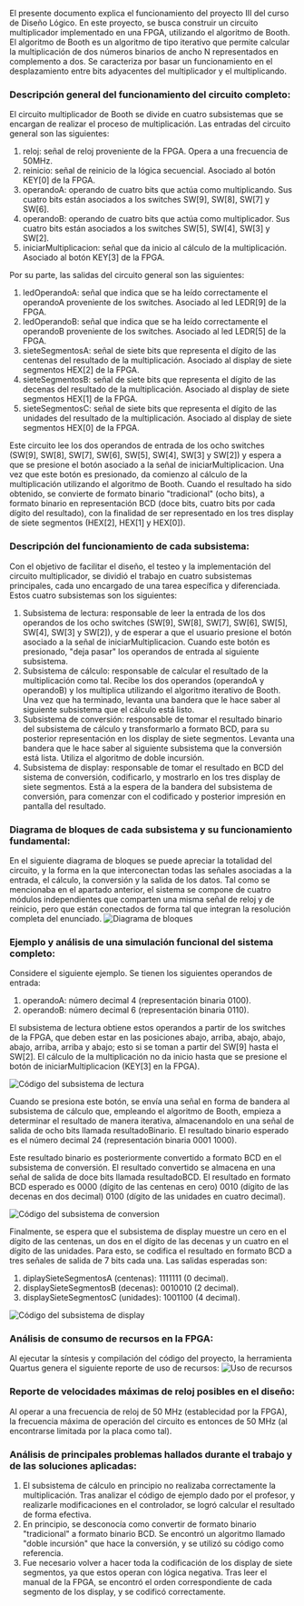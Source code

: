 El presente documento explica el funcionamiento del proyecto III del curso de Diseño Lógico. En este proyecto, se busca construir un circuito multiplicador implementado en una FPGA, utilizando el algoritmo de Booth.
El algoritmo de Booth es un algoritmo de tipo iterativo que permite calcular la multiplicación de dos números binarios de ancho N representados en complemento a dos. Se caracteriza por
basar un funcionamiento en el desplazamiento entre bits adyacentes del multiplicador y el multiplicando.

### Descripción general del funcionamiento del circuito completo:
El circuito multiplicador de Booth se divide en cuatro subsistemas que se encargan de realizar el proceso de multiplicación. Las entradas del circuito general son las siguientes:

1. reloj: señal de reloj proveniente de la FPGA. Opera a una frecuencia de 50MHz.
2. reinicio: señal de reinicio de la lógica secuencial. Asociado al botón KEY[0] de la FPGA.
3. operandoA: operando de cuatro bits que actúa como multiplicando. Sus cuatro bits están asociados a los switches SW[9], SW[8], SW[7] y SW[6].
4. operandoB: operando de cuatro bits que actúa como multiplicador. Sus cuatro bits están asociados a los switches SW[5], SW[4], SW[3] y SW[2].
5. iniciarMultiplicacion: señal que da inicio al cálculo de la multiplicación. Asociado al botón KEY[3] de la FPGA.

Por su parte, las salidas del circuito general son las siguientes:

1. ledOperandoA: señal que indica que se ha leído correctamente el operandoA proveniente de los switches. Asociado al led LEDR[9] de la FPGA.
2. ledOperandoB: señal que indica que se ha leído correctamente el operandoB proveniente de los switches. Asociado al led LEDR[5] de la FPGA.
3. sieteSegmentosA: señal de siete bits que representa el dígito de las centenas del resultado de la multiplicación. Asociado al display de siete segmentos HEX[2] de la FPGA.
4. sieteSegmentosB: señal de siete bits que representa el dígito de las decenas del resultado de la multiplicación. Asociado al display de siete segmentos HEX[1] de la FPGA.
5. sieteSegmentosC: señal de siete bits que representa el dígito de las unidades del resultado de la multiplicación. Asociado al display de siete segmentos HEX[0] de la FPGA.

Este circuito lee los dos operandos de entrada de los ocho switches (SW[9], SW[8], SW[7], SW[6], SW[5], SW[4], SW[3] y SW[2]) y espera a que se presione el botón asociado a la señal
de iniciarMultiplicacion. Una vez que este botón es presionado, da comienzo al cálculo de la multiplicación utilizando el algoritmo de Booth. Cuando el resultado ha sido 
obtenido, se convierte de formato binario "tradicional" (ocho bits), a formato binario en representación BCD (doce bits, cuatro bits por cada dígito del resultado), con la finalidad
de ser representado en los tres display de siete segmentos (HEX[2], HEX[1] y HEX[0]).

### Descripción del funcionamiento de cada subsistema:
Con el objetivo de facilitar el diseño, el testeo y la implementación del circuito multiplicador, se dividió el trabajo en cuatro subsistemas principales, cada uno encargado de una tarea
específica y diferenciada. Estos cuatro subsistemas son los siguientes:

1. Subsistema de lectura: responsable de leer la entrada de los dos operandos de los ocho switches (SW[9], SW[8], SW[7], SW[6], SW[5], SW[4], SW[3] y SW[2]), y de esperar a que el usuario
presione el botón asociado a la señal de iniciarMultiplicacion. Cuando este botón es presionado, "deja pasar" los operandos de entrada al siguiente subsistema.
2. Subsistema de cálculo: responsable de calcular el resultado de la multiplicación como tal. Recibe los dos operandos (operandoA y operandoB) y los multiplica utilizando el algoritmo iterativo
de Booth. Una vez que ha terminado, levanta una bandera que le hace saber al siguiente subsistema que el cálculo está listo.
3. Subsistema de conversión: responsable de tomar el resultado binario del subsistema de cálculo y transformarlo a formato BCD, para su posterior representación en los display de siete segmentos.
Levanta una bandera que le hace saber al siguiente subsistema que la conversión está lista. Utiliza el algoritmo de doble incursión.
4. Subsistema de display: responsable de tomar el resultado en BCD del sistema de conversión, codificarlo, y mostrarlo en los tres display de siete segmentos. Está a la espera
de la bandera del subsistema de conversión, para comenzar con el codificado y posterior impresión en pantalla del resultado.

### Diagrama de bloques de cada subsistema y su funcionamiento fundamental:
En el siguiente diagrama de bloques se puede apreciar la totalidad del circuito, y la forma en la que interconectan todas las señales asociadas a la entrada, el cálculo, la conversión y la salida de los datos. Tal como se mencionaba en el apartado anterior, el sistema se compone de cuatro módulos independientes que comparten
una misma señal de reloj y de reinicio, pero que están conectados de forma tal que integran la resolución completa del enunciado.
![Diagrama de bloques](https://github.com/anaelenaBC/EL3307ProyectoIII/blob/main/diagrama.png)

### Ejemplo y análisis de una simulación funcional del sistema completo:
Considere el siguiente ejemplo. Se tienen los siguientes operandos de entrada:
1. operandoA: número decimal 4 (representación binaria 0100).
2. operandoB: número decimal 6 (representación binaria 0110).

El subsistema de lectura obtiene estos operandos a partir de los switches de la FPGA, que deben estar en las posiciones abajo, arriba, abajo, abajo, abajo, arriba, arriba y abajo; esto si se toman a partir del SW[9] hasta el SW[2]. El cálculo de la multiplicación no da inicio hasta que se presione el botón de iniciarMultiplicacion (KEY[3] en la FPGA).

![Código del subsistema de lectura](https://github.com/anaelenaBC/EL3307ProyectoIII/blob/main/codigo1.png)

Cuando se presiona este botón, se envía una señal en forma de bandera al subsistema de cálculo que, empleando el algoritmo de Booth, empieza a determinar el resultado
de manera iterativa, almacenandolo en una señal de salida de ocho bits llamada resultadoBinario. El resultado binario esperado es el número decimal 24 (representación binaria 0001 1000).

Este resultado binario es posteriormente convertido a formato BCD en el subsistema de conversión. El resultado convertido se almacena en una señal de salida de doce bits llamada resultadoBCD. El resultado en formato BCD esperado es 0000 (dígito de las centenas en cero) 0010 (dígito de las decenas en dos decimal) 0100 (dígito de las unidades en cuatro decimal).

![Código del subsistema de conversion](https://github.com/anaelenaBC/EL3307ProyectoIII/blob/main/codigo2.png)

Finalmente, se espera que el subsistema de display muestre un cero en el dígito de las centenas, un dos en el dígito de las decenas y un cuatro en el dígito de las unidades. Para esto, se codifica el resultado en formato BCD a tres señales de salida de 7 bits cada una. Las salidas esperadas son:

1. diplaySieteSegmentosA (centenas): 1111111 (0 decimal).
2. displaySieteSegmentosB (decenas): 0010010 (2 decimal).
3. displaySieteSegmentosC (unidades): 1001100 (4 decimal).

![Código del subsistema de display](https://github.com/anaelenaBC/EL3307ProyectoIII/blob/main/codigo3.png)

### Análisis de consumo de recursos en la FPGA:

Al ejecutar la síntesis y compilación del código del proyecto, la herramienta Quartus genera el siguiente reporte de uso de recursos:
![Uso de recursos](https://github.com/anaelenaBC/EL3307ProyectoIII/blob/main/recursos.png)

### Reporte de velocidades máximas de reloj posibles en el diseño:

Al operar a una frecuencia de reloj de 50 MHz (establecidad por la FPGA), la frecuencia máxima de operación del circuito es entonces de 50 MHz (al encontrarse limitada por la placa como tal).

### Análisis de principales problemas hallados durante el trabajo y de las soluciones aplicadas:

1. El subsistema de cálculo en principio no realizaba correctamente la multiplicación. Tras analizar el código de ejemplo dado por el profesor, y realizarle modificaciones en el controlador, se logró calcular el resultado de forma efectiva.
2. En principio, se desconocía como convertir de formato binario "tradicional" a formato binario BCD. Se encontró un algoritmo llamado "doble incursión" que hace la conversión, y se utilizó su código como referencia.
3. Fue necesario volver a hacer toda la codificación de los display de siete segmentos, ya que estos operan con lógica negativa. Tras leer el manual de la FPGA, se encontró el orden correspondiente de cada segmento de los display, y se codificó correctamente.
